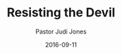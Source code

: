 ---
lunr: "true"
title: "Resisting the Devil"
author: "Pastor Judi Jones"
postDate: "09-11-2016"
date: 2016-09-11
category: "sermons"
slug: "2016/09/ffc_09112016"
icon: microphone
audioLink: "ffc_09112016"
tags: [resist, secret place, weapons]
mp3: "ffc_09112016/09112016.mp3"
ogg: "ffc_09112016/09112016.ogg"
linkurl: "https://archive.org/download/ffc_09112016/ffc_09112016_files.xml"
ipath: "https://archive.org/download/ffc_09112016/09112016.mp3"
layout: sermon.html
---